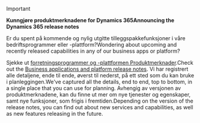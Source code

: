 > [!IMPORTANT]
> <span data-ttu-id="8a3ee-101">**Kunngjøre produktmerknadene for Dynamics 365**</span><span class="sxs-lookup"><span data-stu-id="8a3ee-101">**Announcing the Dynamics 365 release notes**</span></span>
>
> <span data-ttu-id="8a3ee-102">Er du spent på kommende og nylig utgitte tilleggspakkefunksjoner i våre bedriftsprogrammer eller -plattform?</span><span class="sxs-lookup"><span data-stu-id="8a3ee-102">Wondering about upcoming and recently released capabilities in any of our business apps or platform?</span></span> 
> 
> <span data-ttu-id="8a3ee-103">Sjekke ut [forretningsprogrammer og -plattformen Produktmerknader](https://go.microsoft.com/fwlink/?linkid=2010158).</span><span class="sxs-lookup"><span data-stu-id="8a3ee-103">Check out the [Business applications and platform release notes](https://go.microsoft.com/fwlink/?linkid=2010158).</span></span> <span data-ttu-id="8a3ee-104">Vi har registrert alle detaljene, ende til ende, øverst til nederst, på ett sted som du kan bruke i planleggingen.</span><span class="sxs-lookup"><span data-stu-id="8a3ee-104">We've captured all the details, end to end, top to bottom, in a single place that you can use for planning.</span></span> <span data-ttu-id="8a3ee-105">Avhengig av versjonen av produktmerknadene, kan du finne ut mer om nye tjenester og egenskaper, samt nye funksjoner, som frigis i fremtiden.</span><span class="sxs-lookup"><span data-stu-id="8a3ee-105">Depending on the version of the release notes, you can find out about new services and capabilities, as well as new features releasing in the future.</span></span>
